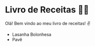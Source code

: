 # Livro de Receitas :man_cook:

Olá! Bem vindo ao meu livro de receitas! :v: 

- Lasanha Bolonhesa
- Pavê